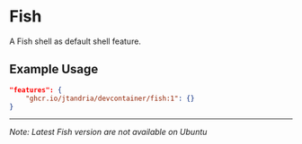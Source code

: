 # Fish

A Fish shell as default shell feature.

## Example Usage

```json
"features": {
    "ghcr.io/jtandria/devcontainer/fish:1": {}
}
```

---

_Note: Latest Fish version are not available on Ubuntu_
